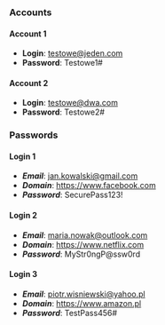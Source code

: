 ### Accounts
#### Account 1
- **Login**: testowe@jeden.com
- **Password**: Testowe1#

#### Account 2
- **Login**: testowe@dwa.com
- **Password**: Testowe2#

### Passwords
#### Login 1
- ***Email***: jan.kowalski@gmail.com
- ***Domain***: https://www.facebook.com
- ***Password***: SecurePass123!

#### Login 2
- ***Email***: maria.nowak@outlook.com
- ***Domain***: https://www.netflix.com
- ***Password***: MyStr0ngP@ssw0rd

#### Login 3
- ***Email***: piotr.wisniewski@yahoo.pl
- ***Domain***: https://www.amazon.pl
- ***Password***: TestPass456#
